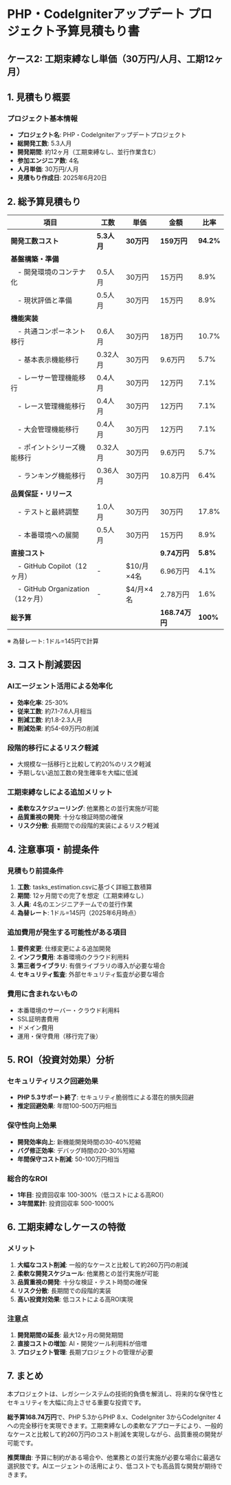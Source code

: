 # PHP・CodeIgniterアップデート プロジェクト予算見積もり書
## ケース2: 工期束縛なし単価（30万円/人月、工期12ヶ月）

## 1. 見積もり概要

### プロジェクト基本情報
- **プロジェクト名**: PHP・CodeIgniterアップデートプロジェクト
- **総開発工数**: 5.3人月
- **開発期間**: 約12ヶ月（工期束縛なし、並行作業含む）
- **参加エンジニア数**: 4名
- **人月単価**: 30万円/人月
- **見積もり作成日**: 2025年6月20日

## 2. 総予算見積もり

| 項目 | 工数 | 単価 | 金額 | 比率 |
|------|------|------|------|------|
| **開発工数コスト** | **5.3人月** | **30万円** | **159万円** | **94.2%** |
| **基盤構築・準備** | | | | |
| 　- 開発環境のコンテナ化 | 0.5人月 | 30万円 | 15万円 | 8.9% |
| 　- 現状評価と準備 | 0.5人月 | 30万円 | 15万円 | 8.9% |
| **機能実装** | | | | |
| 　- 共通コンポーネント移行 | 0.6人月 | 30万円 | 18万円 | 10.7% |
| 　- 基本表示機能移行 | 0.32人月 | 30万円 | 9.6万円 | 5.7% |
| 　- レーサー管理機能移行 | 0.4人月 | 30万円 | 12万円 | 7.1% |
| 　- レース管理機能移行 | 0.4人月 | 30万円 | 12万円 | 7.1% |
| 　- 大会管理機能移行 | 0.4人月 | 30万円 | 12万円 | 7.1% |
| 　- ポイントシリーズ機能移行 | 0.32人月 | 30万円 | 9.6万円 | 5.7% |
| 　- ランキング機能移行 | 0.36人月 | 30万円 | 10.8万円 | 6.4% |
| **品質保証・リリース** | | | | |
| 　- テストと最終調整 | 1.0人月 | 30万円 | 30万円 | 17.8% |
| 　- 本番環境への展開 | 0.5人月 | 30万円 | 15万円 | 8.9% |
| **直接コスト** | | | **9.74万円** | **5.8%** |
| 　- GitHub Copilot（12ヶ月） | - | $10/月×4名 | 6.96万円 | 4.1% |
| 　- GitHub Organization（12ヶ月） | - | $4/月×4名 | 2.78万円 | 1.6% |
| **総予算** | | | **168.74万円** | **100%** |

※ 為替レート: 1ドル=145円で計算

## 3. コスト削減要因

### AIエージェント活用による効率化
- **効率化率**: 25-30%
- **従来工数**: 約7.1-7.6人月相当
- **削減工数**: 約1.8-2.3人月
- **削減効果**: 約54-69万円の削減

### 段階的移行によるリスク軽減
- 大規模な一括移行と比較して約20%のリスク軽減
- 予期しない追加工数の発生確率を大幅に低減

### 工期束縛なしによる追加メリット
- **柔軟なスケジューリング**: 他業務との並行実施が可能
- **品質重視の開発**: 十分な検証時間の確保
- **リスク分散**: 長期間での段階的実装によるリスク軽減

## 4. 注意事項・前提条件

### 見積もり前提条件
1. **工数**: tasks_estimation.csvに基づく詳細工数積算
2. **期間**: 12ヶ月間での完了を想定（工期束縛なし）
3. **人員**: 4名のエンジニアチームでの並行作業
4. **為替レート**: 1ドル=145円（2025年6月時点）

### 追加費用が発生する可能性がある項目
1. **要件変更**: 仕様変更による追加開発
2. **インフラ費用**: 本番環境のクラウド利用料
3. **第三者ライブラリ**: 有償ライブラリの導入が必要な場合
4. **セキュリティ監査**: 外部セキュリティ監査が必要な場合

### 費用に含まれないもの
- 本番環境のサーバー・クラウド利用料
- SSL証明書費用
- ドメイン費用
- 運用・保守費用（移行完了後）

## 5. ROI（投資対効果）分析

### セキュリティリスク回避効果
- **PHP 5.3サポート終了**: セキュリティ脆弱性による潜在的損失回避
- **推定回避効果**: 年間100-500万円相当

### 保守性向上効果
- **開発効率向上**: 新機能開発時間の30-40%短縮
- **バグ修正効率**: デバッグ時間の20-30%短縮
- **年間保守コスト削減**: 50-100万円相当

### 総合的なROI
- **1年目**: 投資回収率 100-300%（低コストによる高ROI）
- **3年間累計**: 投資回収率 500-1000%

## 6. 工期束縛なしケースの特徴

### メリット
1. **大幅なコスト削減**: 一般的なケースと比較して約260万円の削減
2. **柔軟な開発スケジュール**: 他業務との並行実施が可能
3. **品質重視の開発**: 十分な検証・テスト時間の確保
4. **リスク分散**: 長期間での段階的実装
5. **高い投資対効果**: 低コストによる高ROI実現

### 注意点
1. **開発期間の延長**: 最大12ヶ月の開発期間
2. **直接コストの増加**: AI・開発ツール利用料が倍増
3. **プロジェクト管理**: 長期プロジェクトの管理が必要

## 7. まとめ

本プロジェクトは、レガシーシステムの技術的負債を解消し、将来的な保守性とセキュリティを大幅に向上させる重要な投資です。

**総予算168.74万円**で、PHP 5.3からPHP 8.x、CodeIgniter 3からCodeIgniter 4への完全移行を実現できます。工期束縛なしの柔軟なアプローチにより、一般的なケースと比較して約260万円のコスト削減を実現しながら、品質重視の開発が可能です。

**推奨理由**: 予算に制約がある場合や、他業務との並行実施が必要な場合に最適な選択肢です。AIエージェントの活用により、低コストでも高品質な開発が期待できます。
